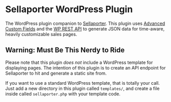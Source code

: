 # Sellaporter WordPress Plugin

The WordPress plugin companion to [Sellaporter](https://github.com/jlengstorf/sellaporter). This plugin uses [Advanced Custom Fields](http://www.advancedcustomfields.com/) and the [WP REST API](http://v2.wp-api.org/) to generate JSON data for time-aware, heavily customizable sales pages.

## Warning: Must Be This Nerdy to Ride

Please note that this plugin _does not_ include a WordPress template for displaying pages. The intention of this plugin is to create an API endpoint for Sellaporter to hit and generate a static site from.

If you want to use a standard WordPress template, that is totally your call. Just add a new directory in this plugin called `templates/`, and create a file inside called `sellaporter.php` with your template code.

